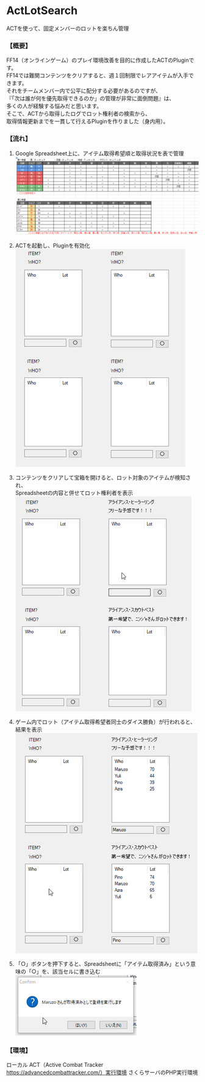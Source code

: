 # ActLotSearch
ACTを使って、固定メンバーのロットを楽ちん管理

### 【概要】
FF14（オンラインゲーム）のプレイ環境改善を目的に作成したACTのPluginです。<br>
FF14では難関コンテンツをクリアすると、週１回制限でレアアイテムが入手できます。<br>
それをチームメンバー内で公平に配分する必要があるのですが、<br>
『「次は誰が何を優先取得できるのか」の管理が非常に面倒問題』は、<br>
多くの人が経験する悩みだと思います。<br>
そこで、ACTから取得したログでロット権利者の検索から、<br>
取得情報更新までを一貫して行えるPluginを作りました（身内用）。

### 【流れ】
1. Google Spreadsheet上に、アイテム取得希望順と取得状況を表で管理<br>
![LotManageSheetImage.png](https://raw.githubusercontent.com/blackoutazrael/VoiceLotSearch/images/WS000003.BMP "LotManageSheetImage")

2. ACTを起動し、Pluginを有効化<br>
![DefaultImage.png](https://raw.githubusercontent.com/blackoutazrael/VoiceLotSearch/images/DEFAULT.BMP "DefaultImage")

3. コンテンツをクリアして宝箱を開けると、ロット対象のアイテムが検知され、<br> Spreadsheetの内容と併せてロット権利者を表示<br>
![ITEMDETECTEDImage.png](https://raw.githubusercontent.com/blackoutazrael/VoiceLotSearch/images/ITEMDETECTED.BMP "ITEMDETECTEDImage")

4. ゲーム内でロット（アイテム取得希望者同士のダイス勝負）が行われると、結果を表示<br>
![LOTDETECTEDImage.png](https://raw.githubusercontent.com/blackoutazrael/VoiceLotSearch/images/LOTDETECTED.BMP "LOTDETECTEDImage")

5. 「○」ボタンを押下すると、Spreadsheetに「アイテム取得済み」という意味の「○」を、該当セルに書き込む<br>
![CONFIRMATIONImage.png](https://raw.githubusercontent.com/blackoutazrael/VoiceLotSearch/images/CONFIRMATION.BMP "CONFIRMATIONImage")

### 【環境】
ローカル ACT（Active Combat Tracker https://advancedcombattracker.com/）実行環境
さくらサーバのPHP実行環境

